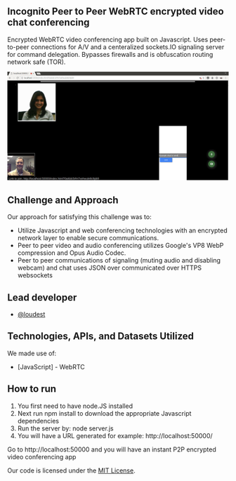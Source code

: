 ## Incognito Peer to Peer WebRTC encrypted video chat conferencing

Encrypted WebRTC video conferencing app built on Javascript.  Uses peer-to-peer connections for A/V and a centeralized sockets.IO signaling server for command delegation.  Bypasses firewalls and is obfuscation routing network safe (TOR).

![Screenshot](screenshot.png)

## Challenge and Approach

Our approach for satisfying this challenge was to:

- Utilize Javascript and web conferencing technologies with an encrypted network layer to enable secure communications.
- Peer to peer video and audio conferencing utilizes Google's VP8 WebP compression and Opus Audio Codec.
- Peer to peer communications of signaling (muting audio and disabling webcam) and chat uses JSON over communicated over HTTPS websockets

## Lead developer

- [@loudest](https://github.com/loudest)

## Technologies, APIs, and Datasets Utilized

We made use of:
- [JavaScript] - WebRTC

## How to run

1) You first need to have node.JS installed
2) Next run npm install to download the appropriate Javascript dependencies
3) Run the server by: node server.js
4) You will have a URL generated for example: http://localhost:50000/

Go to http://localhost:50000 and you will have an instant P2P encrypted video conferencing app

Our code is licensed under the [MIT License](LICENSE.md).

